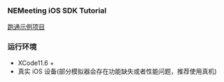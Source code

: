 
### NEMeeting iOS SDK Tutorial

[跑通示例项目](https://doc.yunxin.163.com/meetingkit/docs/jQ2NDg5MzU?platform=iOS)

### 运行环境

- XCode11.6 +
- 真实 iOS 设备(部分模拟器会存在功能缺失或者性能问题，推荐使用真机)




